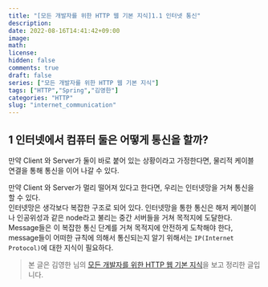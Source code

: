 ```yaml
---
title: "[모든 개발자를 위한 HTTP 웹 기본 지식]1.1 인터넷 통신"
description: 
date: 2022-08-16T14:41:42+09:00
image: 
math: 
license: 
hidden: false
comments: true
draft: false
series: ["모든 개발자를 위한 HTTP 웹 기본 지식"]
tags: ["HTTP","Spring","김영한"]
categories: "HTTP"
slug: "internet_communication"
---
```


## 1 인터넷에서 컴퓨터 둘은 어떻게 통신을 할까?

만약 Client 와 Server가 둘이 바로 붙어 있는 상황이라고 가정한다면, 물리적 케이블 연결을 통해 통신을 이어 나갈 수 있다.

만약 Client 와 Server가 멀리 떨어져 있다고 한다면, 우리는 인터넷망을 거쳐 통신을 할 수 있다.  
인터넷망은 생각보다 복잡한 구조로 되어 있다. 인터넷망을 통한 통신은 해저 케이블이나 인공위성과 같은 node라고 불리는 중간 서버들을 거쳐 목적지에 도달한다.  
Message들은 이 복잡한 통신 단계를 거쳐 목적지에 안전하게 도착해야 한다, message들이 어떠한 규칙에 의해서 통신되는지 알기 위해서는 `IP(Internet Protocol)`에 대한 지식이 필요하다.  


> 본 글은 김영한 님의 [모든 개발자를 위한 HTTP 웹 기본 지식](https://www.inflearn.com/course/http-%EC%9B%B9-%EB%84%A4%ED%8A%B8%EC%9B%8C%ED%81%AC/dashboard)을 보고 정리한 글입니다.